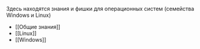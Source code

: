 Здесь находятся знания и фишки для операционных систем (семейства Windows и Linux)

- [[Общие знания]]
- [[Linux]]
- [[Windows]]